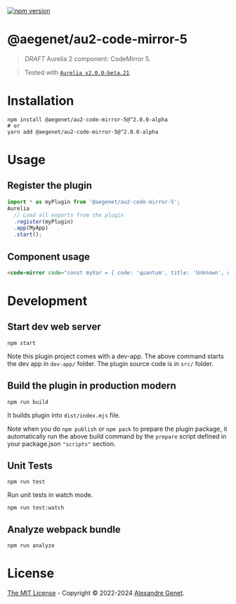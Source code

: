 [![npm version](https://img.shields.io/npm/v/@aegenet/au2-code-mirror-5.svg)](https://www.npmjs.com/package/@aegenet/au2-code-mirror-5)
<br>

# @aegenet/au2-code-mirror-5

> *DRAFT* Aurelia 2 component: CodeMirror 5.

> Tested with [`Aurelia v2.0.0-beta.21`](https://github.com/aurelia/aurelia/releases/tag/v2.0.0-beta.21).

# Installation

```shell
npm install @aegenet/au2-code-mirror-5@^2.0.0-alpha
# or
yarn add @aegenet/au2-code-mirror-5@^2.0.0-alpha
```

# Usage

## Register the plugin

```js
import * as myPlugin from '@aegenet/au2-code-mirror-5';
Aurelia
  // Load all exports from the plugin
  .register(myPlugin)
  .app(MyApp)
  .start();
```

## Component usage

```html
<code-mirror code="const myVar = { code: 'quantum', title: 'Unknown', where: 'Who know' };" language="javascript"></code-mirror>
```


# Development

## Start dev web server

    npm start

Note this plugin project comes with a dev-app. The above command starts the dev app in `dev-app/` folder. The plugin source code is in `src/` folder.

## Build the plugin in production modern

    npm run build

It builds plugin into `dist/index.mjs` file.

Note when you do `npm publish` or `npm pack` to prepare the plugin package, it automatically run the above build command by the `prepare` script defined in your package.json `"scripts"` section.

## Unit Tests

    npm run test

Run unit tests in watch mode.

    npm run test:watch


## Analyze webpack bundle

    npm run analyze

# License

[The MIT License](LICENSE) - Copyright © 2022-2024 [Alexandre Genet](https://github.com/aegenet).
